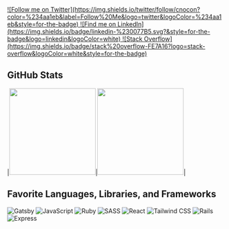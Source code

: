 <a href="https://twitter.com/cnocon" target="_blank">
  ![Follow me on Twitter](https://img.shields.io/twitter/follow/cnocon?color=%234aa1eb&label=Follow%20Me&logo=twitter&logoColor=%234aa1eb&style=for-the-badge)
</a>
<a href="https://www.linkedin.com/in/cristinoconnor" target="_blank">
  ![Find me on LinkedIn](https://img.shields.io/badge/linkedin-%230077B5.svg?&style=for-the-badge&logo=linkedin&logoColor=white)
</a> 
<a href="https://stackoverflow.com/users/2187039/cnocon" target="_blank">
  ![Stack Overflow](https://img.shields.io/badge/stack%20overflow-FE7A16?logo=stack-overflow&logoColor=white&style=for-the-badge)
</a>


## GitHub Stats
|<img height="200em" src="https://github-readme-stats.vercel.app/api?username=cnocon&show_icons=true&hide_border=true&show_private=true&theme=cobalt" />|<img height="200em" src="https://github-readme-stats.vercel.app/api/top-langs/?username=cnocon&show_icons=true&hide_border=true&show_private=true&theme=cobalt"/>|

## Favorite Languages, Libraries, and Frameworks
![Gatsby](https://img.shields.io/badge/gatsby%20-663399.svg?&style=for-the-badge&logo=gatsby&logoColor=white) ![JavaScript](https://img.shields.io/badge/javascript-%23F7DF1E.svg?&style=for-the-badge&logo=javascript&logoColor=black) ![Ruby](https://img.shields.io/badge/ruby-%23CC342D.svg?&style=for-the-badge&logo=ruby&logoColor=white) ![SASS](https://img.shields.io/badge/sass%20-%23CC6699.svg?&style=for-the-badge&logo=sass&logoColor=white) ![React](https://img.shields.io/badge/react%20-%2320232a.svg?&style=for-the-badge&logo=react&logoColor=%2361DAFB) ![Tailwind CSS](https://img.shields.io/badge/tailwindcss%20-%2338B2AC.svg?&style=for-the-badge&logo=tailwind-css&logoColor=white) ![Rails](https://img.shields.io/badge/rails%20-%23CC0000.svg?&style=for-the-badge&logo=ruby-on-rails&logoColor=white) ![Express](https://img.shields.io/badge/express.js%20-%23404d59.svg?&style=for-the-badge) 

